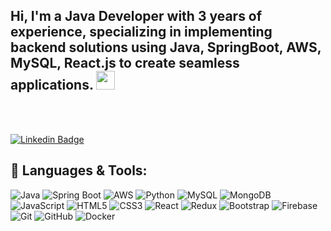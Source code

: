 ## **Hi, I'm a Java Developer with 3 years of experience, specializing in implementing backend solutions using Java, SpringBoot, AWS, MySQL, React.js to create seamless applications. <img src="https://media.giphy.com/media/hvRJCLFzcasrR4ia7z/giphy.gif" width="30px" >**

 
 
 <br>

 <br>
 

 
[![Linkedin Badge](https://img.shields.io/badge/-Vivek_Binjola-0e76a8?style=flat&labelColor=0e76a8&logo=linkedin&logoColor=white)](https://www.linkedin.com/in/vivekbinjola)



 

## **🔧 Languages & Tools:**
![Java](https://img.shields.io/badge/Java-ED8B00?style=for-the-badge&logo=openjdk&logoColor=white)
![Spring Boot](https://img.shields.io/badge/Spring-6DB33F?style=for-the-badge&logo=spring&logoColor=white)
![AWS](https://img.shields.io/badge/Amazon_AWS-FF9900?style=for-the-badge&logo=amazonaws&logoColor=white)
![Python](https://img.shields.io/badge/-Python-black?style=flat-square&logo=Python)
![MySQL](https://img.shields.io/badge/MySQL-00000F?style=for-the-badge&logo=mysql&logoColor=white)
![MongoDB](https://img.shields.io/badge/MongoDB-4EA94B?style=for-the-badge&logo=mongodb&logoColor=white)
![JavaScript](https://img.shields.io/badge/-JavaScript-black?style=flat-square&logo=javascript)
![HTML5](https://img.shields.io/badge/-HTML5-E34F26?style=flat-square&logo=html5&logoColor=white)
![CSS3](https://img.shields.io/badge/-CSS3-1572B6?style=flat-square&logo=css3)
![React](https://img.shields.io/badge/-React-black?style=flat-square&logo=react)
![Redux](https://img.shields.io/badge/-Redux-black?style=flat-square&logo=redux)
![Bootstrap](https://img.shields.io/badge/-Bootstrap-563D7C?style=flat-square&logo=bootstrap)
![Firebase](https://img.shields.io/badge/-Firebase-black?style=flat-square&logo=firebase)
![Git](https://img.shields.io/badge/-Git-black?style=flat-square&logo=git)
![GitHub](https://img.shields.io/badge/-GitHub-181717?style=flat-square&logo=github)
![Docker](https://img.shields.io/badge/Docker-1572B6?style=for-the-badge )
 

<br>
  
